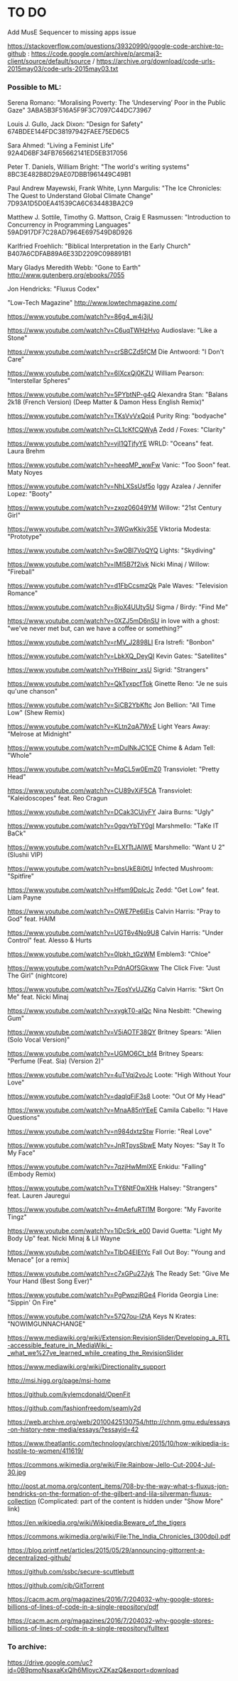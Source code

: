 # TO DO

Add MusE Sequencer to missing apps issue

https://stackoverflow.com/questions/39320990/google-code-archive-to-github : https://code.google.com/archive/p/arcmaj3-client/source/default/source / https://archive.org/download/code-urls-2015may03/code-urls-2015may03.txt

### Possible to ML:

Serena Romano: "Moralising Poverty: The ‘Undeserving’ Poor in the Public Gaze" 3ABA5B3F516A5F9F3C7097C44DC73967

Louis J. Gullo, Jack Dixon: "Design for Safety" 674BDEE144FDC38197942FAEE75ED6C5

Sara Ahmed: "Living a Feminist Life" 92A4D6BF34FB765662141ED5EB317056

Peter T. Daniels, William Bright: "The world's writing systems" 8BC3E482B8D29AE07DBB1961449C49B1

Paul Andrew Mayewski, Frank White, Lynn Margulis: "The Ice Chronicles: The Quest to Understand Global Climate Change" 7D93A1D5D0EA41539CA6C634483BA2C9

Matthew J. Sottile, Timothy G. Mattson, Craig E Rasmussen: "Introduction to Concurrency in Programming Languages" 59AD917DF7C28AD7964E697549D8D926

Karlfried Froehlich: "Biblical Interpretation in the Early Church" B407A6CDFAB89A6E33D2209C098891B1

Mary Gladys Meredith Webb: "Gone to Earth" http://www.gutenberg.org/ebooks/7055

Jon Hendricks: "Fluxus Codex"

"Low-Tech Magazine" http://www.lowtechmagazine.com/

https://www.youtube.com/watch?v=86g4_w4j3jU

https://www.youtube.com/watch?v=C6uqTWHzHvo Audioslave: "Like a Stone"

https://www.youtube.com/watch?v=crSBCZd5fCM Die Antwoord: "I Don't Care"

https://www.youtube.com/watch?v=6IXcxQj0KZU William Pearson: "Interstellar Spheres"

https://www.youtube.com/watch?v=5PYbtNP-g4Q Alexandra Stan: "Balans 2k18 (French Version) (Deep Matter & Damon Hess English Remix)"

https://www.youtube.com/watch?v=TKsVvVxQoi4 Purity Ring: "bodyache"

https://www.youtube.com/watch?v=CL1cKfCQWyA Zedd / Foxes: "Clarity"

https://www.youtube.com/watch?v=vjI1QTjfyYE WRLD: "Oceans" feat. Laura Brehm

https://www.youtube.com/watch?v=heeqMP_wwFw Vanic: "Too Soon" feat. Maty Noyes

https://www.youtube.com/watch?v=NhLXSsUsf5o Iggy Azalea / Jennifer Lopez: "Booty"

https://www.youtube.com/watch?v=zxoz06049YM Willow: "21st Century Girl"

https://www.youtube.com/watch?v=3WGwKkiv35E Viktoria Modesta: "Prototype"

https://www.youtube.com/watch?v=SwOBl7VoQYQ Lights: "Skydiving"

https://www.youtube.com/watch?v=IMl5B7f2ivk Nicki Minaj / Willow: "Fireball"

https://www.youtube.com/watch?v=d1FbCcsmzQk Pale Waves: "Television Romance"

https://www.youtube.com/watch?v=8joX4UUty5U Sigma / Birdy: "Find Me"

https://www.youtube.com/watch?v=0XZJ5mD6nSU in love with a ghost: "we've never met but, can we have a coffee or something?"

https://www.youtube.com/watch?v=rMV_J2898LI Era Istrefi: "Bonbon"

https://www.youtube.com/watch?v=LbkXQ_DeyQI Kevin Gates: "Satellites"

https://www.youtube.com/watch?v=YH8pinr_xsU Sigrid: "Strangers"

https://www.youtube.com/watch?v=QkTyxpcfTok Ginette Reno: "Je ne suis qu'une chanson"

https://www.youtube.com/watch?v=SiCB2YbKftc Jon Bellion: "All Time Low" (Shew Remix)

https://www.youtube.com/watch?v=KLtn2qA7WxE Light Years Away: "Melrose at Midnight"

https://www.youtube.com/watch?v=mDulNkJC1CE Chime & Adam Tell: "Whole"

https://www.youtube.com/watch?v=MqCL5w0EmZ0 Transviolet: "Pretty Head"

https://www.youtube.com/watch?v=CU89vXiF5CA Transviolet: "Kaleidoscopes" feat. Reo Cragun

https://www.youtube.com/watch?v=DCak3CUiyFY Jaira Burns: "Ugly"

https://www.youtube.com/watch?v=0gqvYbTY0gI Marshmello: "TaKe IT BaCk"

https://www.youtube.com/watch?v=ELXfTtJAIWE Marshmello: "Want U 2" (Slushii VIP)

https://www.youtube.com/watch?v=bnsUkE8i0tU Infected Mushroom: "Spitfire"

https://www.youtube.com/watch?v=Hfsm9DplcJc Zedd: "Get Low" feat. Liam Payne

https://www.youtube.com/watch?v=OWE7Pe6lEis Calvin Harris: "Pray to God" feat. HAIM

https://www.youtube.com/watch?v=UGT6v4No9U8 Calvin Harris: "Under Control" feat. Alesso & Hurts

https://www.youtube.com/watch?v=0lpkh_tGzWM Emblem3: "Chloe"

https://www.youtube.com/watch?v=PdnAOfSGkww The Click Five: "Just The Girl" (nightcore)

https://www.youtube.com/watch?v=7EosYvUJZKg Calvin Harris: "Skrt On Me" feat. Nicki Minaj

https://www.youtube.com/watch?v=xygkT0-alQc Nina Nesbitt: "Chewing Gum"

https://www.youtube.com/watch?v=V5iAOTF38QY Britney Spears: "Alien (Solo Vocal Version)"

https://www.youtube.com/watch?v=UGMO6Ct_bf4 Britney Spears: "Perfume (Feat. Sia) (Version 2)"

https://www.youtube.com/watch?v=4uTVqj2voJc Loote: "High Without Your Love"

https://www.youtube.com/watch?v=daqlqFiF3s8 Loote: "Out Of My Head"

https://www.youtube.com/watch?v=MnaA85nYEeE Camila Cabello: "I Have Questions"

https://www.youtube.com/watch?v=n984dxtzStw Florrie: "Real Love"

https://www.youtube.com/watch?v=JnRTpysSbwE Maty Noyes: "Say It To My Face"

https://www.youtube.com/watch?v=7qzjHwMmIXE Enkidu: "Falling" (Embody Remix)

https://www.youtube.com/watch?v=TY6NtF0wXHk Halsey: "Strangers" feat. Lauren Jauregui

https://www.youtube.com/watch?v=4mAefuRTI1M Borgore: "My Favorite Tingz"

https://www.youtube.com/watch?v=1iDcSrk_e00 David Guetta: "Light My Body Up" feat. Nicki Minaj & Lil Wayne

https://www.youtube.com/watch?v=TIbO4EIEtYc Fall Out Boy: "Young and Menace" [or a remix]

https://www.youtube.com/watch?v=c7xGPu27Jyk The Ready Set: "Give Me Your Hand (Best Song Ever)"

https://www.youtube.com/watch?v=PgPwpzjRGe4 Florida Georgia Line: "Sippin' On Fire"

https://www.youtube.com/watch?v=57Q7ou-IZtA Keys N Krates: "NOWIMGUNNACHANGE"

https://www.mediawiki.org/wiki/Extension:RevisionSlider/Developing_a_RTL-accessible_feature_in_MediaWiki_-_what_we%27ve_learned_while_creating_the_RevisionSlider

https://www.mediawiki.org/wiki/Directionality_support

http://msi.higg.org/page/msi-home

https://github.com/kylemcdonald/OpenFit

https://github.com/fashionfreedom/seamly2d

https://web.archive.org/web/20100425130754/http://chnm.gmu.edu/essays-on-history-new-media/essays/?essayid=42

https://www.theatlantic.com/technology/archive/2015/10/how-wikipedia-is-hostile-to-women/411619/

https://commons.wikimedia.org/wiki/File:Rainbow-Jello-Cut-2004-Jul-30.jpg

http://post.at.moma.org/content_items/708-by-the-way-what-s-fluxus-jon-hendricks-on-the-formation-of-the-gilbert-and-lila-silverman-fluxus-collection (Complicated: part of the content is hidden under "Show More" link)

https://en.wikipedia.org/wiki/Wikipedia:Beware_of_the_tigers

https://commons.wikimedia.org/wiki/File:The_India_Chronicles_(300dpi).pdf

https://blog.printf.net/articles/2015/05/29/announcing-gittorrent-a-decentralized-github/

https://github.com/ssbc/secure-scuttlebutt

https://github.com/cjb/GitTorrent

https://cacm.acm.org/magazines/2016/7/204032-why-google-stores-billions-of-lines-of-code-in-a-single-repository/pdf

https://cacm.acm.org/magazines/2016/7/204032-why-google-stores-billions-of-lines-of-code-in-a-single-repository/fulltext

### To archive:

https://drive.google.com/uc?id=0B9pmoNsaxaKxQlh6MloycXZKazQ&export=download
